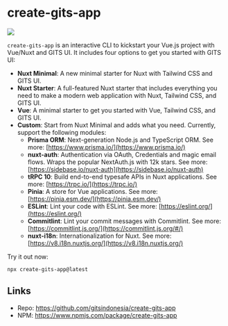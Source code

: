 # create-gits-app

![](/create-gits-app.png)

`create-gits-app` is an interactive CLI to kickstart your Vue.js project with Vue/Nuxt and GITS UI. It includes four options to get you started with GITS UI:

- **Nuxt Minimal**: A new minimal starter for Nuxt with Tailwind CSS and GITS UI.
- **Nuxt Starter**: A full-featured Nuxt starter that includes everything you need to make a modern web application with Nuxt, Tailwind CSS, and GITS UI.
- **Vue**: A minimal starter to get you started with Vue, Tailwind CSS, and GITS UI.
- **Custom**: Start from Nuxt Minimal and adds what you need. Currently, support the following modules:
  - **Prisma ORM**: Next-generation Node.js and TypeScript ORM. See more: [https://www.prisma.io/](https://www.prisma.io/)
  - **nuxt-auth**: Authentication via OAuth, Credentials and magic email flows. Wraps the popular NextAuth.js with 12k stars. See more: [https://sidebase.io/nuxt-auth](https://sidebase.io/nuxt-auth)
  - **tRPC 10**: Build end-to-end typesafe APIs in Nuxt applications. See more: [https://trpc.io/](https://trpc.io/)
  - **Pinia**: A store for Vue applications. See more: [https://pinia.esm.dev/](https://pinia.esm.dev/)
  - **ESLint**: Lint your code with ESLint. See more: [https://eslint.org/](https://eslint.org/)
  - **Commitlint**: Lint your commit messages with Commitlint. See more: [https://commitlint.js.org/](https://commitlint.js.org/#/)
  - **nuxt-i18n**: Internationalization for Nuxt. See more: [https://v8.i18n.nuxtjs.org/](https://v8.i18n.nuxtjs.org/)

Try it out now:

```bash
npx create-gits-app@latest
```

## Links

- Repo: https://github.com/gitsindonesia/create-gits-app
- NPM: https://www.npmjs.com/package/create-gits-app
